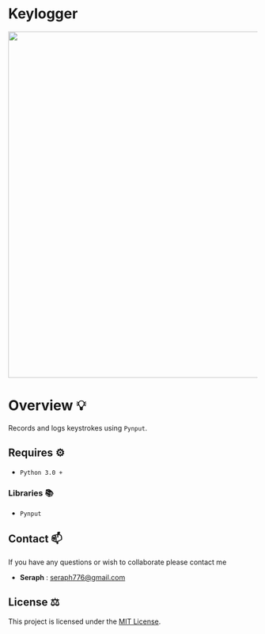 # Keylogger

<img src="https://user-images.githubusercontent.com/72005563/180669311-c6d01ca3-c94d-498f-a470-50242fca2acd.png" width="700"/>

#  Overview 💡

Records and logs keystrokes using `Pynput`.


##   Requires ⚙️

- `Python 3.0 +` 

### Libraries 📚 
- `Pynput`


##   Contact 📫

If you have any questions or wish to collaborate please contact me

- **Seraph** : [seraph776@gmail.com](mailto:seraph776@gmail.com)


##   License ⚖️

This project is licensed under the [MIT License](https://github.com/seraph776/DevCommunity/blob/main/LICENSE).
